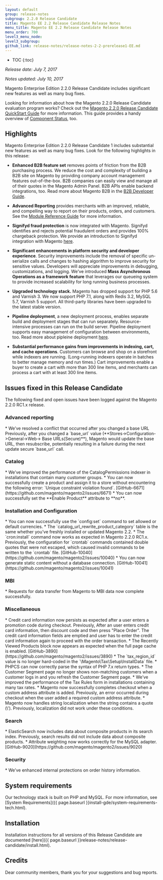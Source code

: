 ```yaml
---
layout: default
group: release-notes
subgroup: 2.2.0 Release Candidate
title: Magento EE 2.2 Release Candidate Release Notes
menu_title: Magento EE 2.2 Release Candidate Release Notes
menu_order: 700
level3_menu_node:
level3_subgroup:
github_link: release-notes/release-notes-2-2-prerelease1-EE.md
---
```


*	TOC
{:toc}

*Release date: July 7, 2017*

*Notes updated: July 10, 2017*


Magento Enterprise Edition 2.2.0 Release Candidate includes significant new features as well as many bug fixes.

Looking for information about how the Magento 2.2.0 Release Candidate evaluation program works? Check out the [Magento 2.2.0 Release Candidate QuickStart Guide]({{page.baseurl}}release-notes/release-candidate/quick-start.html) for more information. This guide provides a handy overview of [Component Status]({{page.baseurl}}release-notes/release-candidate/component-status.html), too.


## Highlights

Magento Enterprise Edition 2.2.0 Release Candidate 1 includes substantial new features as well as many bug fixes. Look for the following highlights in this release:

* **Enhanced B2B feature set** removes points of friction from the B2B purchasing process. We reduce the cost and complexity of building a B2B site on Magento by providing company account management features out-of-the-box.  B2B companies can easily view and manage all of their quotes in the Magento Admin Panel. B2B APIs enable backend integrations, too. Read more about Magento B2B in the [B2B Developer Guide]({{page.baseurl}}b2b/bk-b2b.html).


* **Advanced Reporting** provides merchants with an improved, reliable, and compelling way to report on their products, orders, and customers. See the [Module Reference Guide]({{page.baseurl}}mrg/ce/Analytics/description.html) for more information.


* **Signifyd fraud protection** is now integrated with Magento. Signifyd identifies and rejects potential fraudulent orders and provides
100% chargeback protection. We provide an introduction to Signifyd integration with Magento [here]({{page.baseurl}}mrg/ee/Signifyd.html).



* **Significant enhancements in platform security and developer experience**. Security improvements include the removal of specific un-serialize calls and changes to hashing algorithm to improve security for sensitive values. Developers will appreciate  improvements in debugging, customizations, and logging. We've introduced **Mass Asynchronous Operations as a framework feature** that leverages our queueing system to provide increased scalability for long running business processes.



* **Upgraded technology stack.** Magento has dropped support for PHP 5.6 and Varnish 3.  We now support PHP 7.1, along with Redis 3.2, MySQL 5.7, Varnish 5 support. All third-party libraries have been upgraded to the latest stable version.


* **Pipeline deployment**, a new deployment process, enables separate build and deployment stages that can run separately. Resource-intensive processes can run on the build server. Pipeline deployment supports easy management of configuration between environments, too. Read more about pipleine deployment [here]({{page.baseurl}}config-guide/deployment/pipeline/).


* **Substantial performance gains from improvements in indexing, cart, and cache operations**. Customers can browse and shop on a storefront while indexers are running. (Long-running indexers operate in batches to better manage memory and run times.) Cart improvements enable a
buyer to create a cart with more than 300 line items, and merchants can process a cart with at least 300 line items.



## Issues fixed in this Release Candidate
The following fixed and open issues have been logged against the Magento 2.2.0 RC1.x release.



### Advanced reporting

<!--- 69606 -->* We’ve resolved a conflict that occurred after you changed a base URL Previously, after you changed a `base_url` value (**Stores->Configuration->General->Web-> Base URLs(Secure)**), Magento would update the base URL, then resubscribe, potentially resulting in a failure during the next update secure `base_url` call. 



### Catalog

<!--- 70066 -->* We’ve improved the performance of the CatalogPermissions indexer in installations that contain many customer groups.

<!--- 66480 -->* You can now successfully create a product  and assign it to a store without encountering the following error: `Unique constraint violation found`. [GitHub-6671](https://github.com/magento/magento2/issues/6671)

<!--- 62637 -->* You can now successfully set the **Enable Product** attribute to **no**. 



### Installation and Configuration 

<!--- 69854 -->* You can now successfully use the `config:set` command to set allowed or default currencies. 


<!--- 67299, 67315 -->* The `catalog_url_rewrite_product_category` table is the same whether you’ve freshly installed or updated Magento 2.2. 


<!--- 70314 -->* The `cron:install` command now works as expected in Magento 2.2.0 RC1.x. Previously, the configuration for `crontab` commands contained double quotes that were not escaped, which caused invalid commands to be written to the `crontab` file. [GitHub-10040](https://github.com/magento/magento2/issues/10040)


<!--- 70318 -->* You can now generate static content without a database connection. [GitHub-10041](https://github.com/magento/magento2/issues/10041) 


### MBI

<!--- 69615 -->* Requests for data transfer from Magento to MBI data now complete successfully. 




### Miscellaneous

<!--- 69657 -->* Credit card information now persists as expected after a user enters a promotion code during checkout. Previously, After an user enters credit card information, then discount code and then press "Place Order". The credit card information fields are emptied and user has to enter the credit card information again to proceed with  the order transaction.

<!--- 56062 -->* The Recently Viewed Products block now appears as expected when the full page cache is enabled. [GitHub-3890](https://github.com/magento/magento2/issues/3890)

<!--- 59514 -->* The `tax_region_id` value is no longer hard-coded in the `\Magento\Tax\Setup\InstallData` file. 

<!--- 69964 -->* PHPCS can now correctly parse the syntax of PHP 7.x return types. 

<!--- 67619 -->* The Customer Segment page no longer shows non-matching customers when a customer logs in and you refresh the Customer Segment page. 

<!--- 59801 -->* We’ve improved the performance of the Tax Rules form in installations containing many tax rates. 

<!--- 69750 -->* Magento now successfully completes checkout when a custom address attribute is added. Previously, an error occurred during checkout when the user added a required custom address attribute. 

<!--- 67296 -->* Magento now handles string localization when the string contains a quote (\’). Previously, localization did not work under these conditions. 




### Search

<!--- 63249 -->* ElasticSearch now includes data about composite products in its search index. Previously, search results did not include data about composite products. 

<!--- 59477 -->* Attribute weighting now works correctly for the MySQL adapter. [GitHub-9020](https://github.com/magento/magento2/issues/9020)


### Security

<!--- 58973 -->* We’ve enhanced internal protections on order history information.






## System requirements
Our technology stack is built on PHP and MySQL. For more information, see [System Requirements]({{ page.baseurl }}install-gde/system-requirements-tech.html).

## Installation

Installation instructions for all versions of this Release Candidate are documented [here]({{ page.baseurl }}release-notes/release-candidate/install.html).


## Credits
Dear community members, thank you for your suggestions and bug reports.
